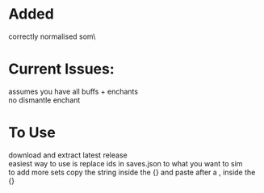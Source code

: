 # Added
correctly normalised som\

# Current Issues:
assumes you have all buffs + enchants\
no dismantle enchant

# To Use
download and extract latest release\
easiest way to use is replace ids in saves.json to what you want to sim\
to add more sets copy the string inside the {} and paste after a , inside the {}